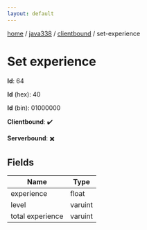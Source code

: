 ```yaml
---
layout: default
---
```


[home](/)  /  [java338](/protocol/java338)  /  [clientbound](/protocol/java338/clientbound)  /  set-experience

# Set experience

**Id**: 64

**Id** (hex): 40

**Id** (bin): 01000000

**Clientbound**: ✔️

**Serverbound**: ✖️

## Fields

Name | Type
---|---
experience | float
level | varuint
total experience | varuint

